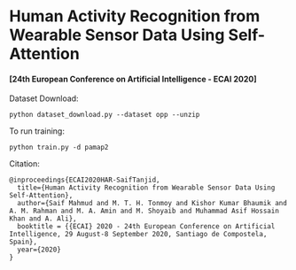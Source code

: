 # Human Activity Recognition from Wearable Sensor Data Using Self-Attention
#### [24th European Conference on Artificial Intelligence - ECAI 2020]

Dataset Download:

    python dataset_download.py --dataset opp --unzip


To run training:

    python train.py -d pamap2

Citation:

    @inproceedings{ECAI2020HAR-SaifTanjid,
      title={Human Activity Recognition from Wearable Sensor Data Using Self-Attention},
      author={Saif Mahmud and M. T. H. Tonmoy and Kishor Kumar Bhaumik and A. M. Rahman and M. A. Amin and M. Shoyaib and Muhammad Asif Hossain Khan and A. Ali},
      booktitle = {{ECAI} 2020 - 24th European Conference on Artificial Intelligence, 29 August-8 September 2020, Santiago de Compostela, Spain},
      year={2020}
    }